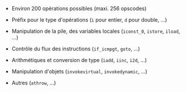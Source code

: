 
* Environ 200 opérations possibles (maxi. 256 opscodes)
* Préfix pour le type d'opérations (`i` pour entier, `d` pour double, ...)


* Manipulation de la pile, des variables locales (`iconst_0`, `istore`, `iload`, ...)
* Contrôle du flux des instructions (`if_icmpgt`, `goto`, ...)
* Arithmétiques et conversion de type (`iadd`, `iinc`, `i2d`, ...)
* Manipulation d'objets (`invokevirtual`, `invokedynamic`, ...)
* Autres (`athrow`, ...)
